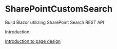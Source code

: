 # SharePointCustomSearch
Build Blazor utilizing SharePoint Search REST API 

Introduction:

[Introduction to page design](https://github.com/mhmd2015/SharePointCustomSearch/wiki)


